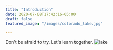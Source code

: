 ```yaml
---
title: "Introduction"
date: 2020-07-08T17:42:16-05:00
draft: false
featured_image: "/images/colorado_lake.jpg"

---
```

Don't be afraid to try. Let's learn together.
![lake](/images/colorado_lake.jpg)
